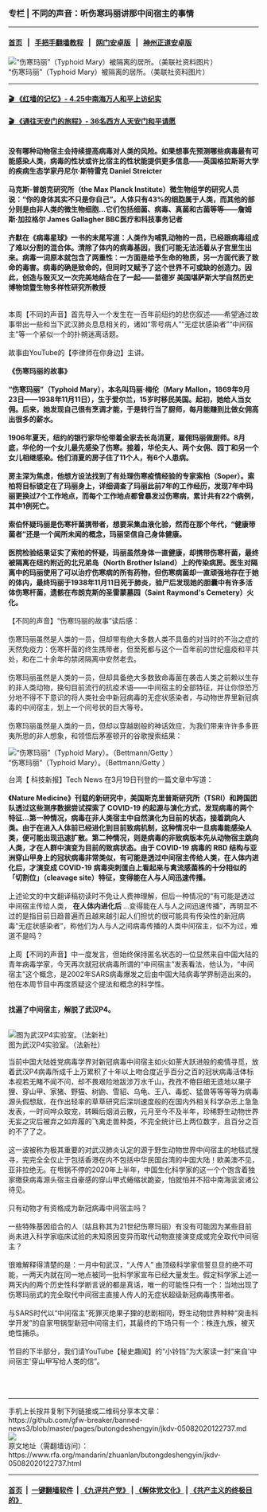 ### 专栏 | 不同的声音：听伤寒玛丽讲那中间宿主的事情 
------------------------

#### [首页](https://github.com/gfw-breaker/banned-news3/blob/master/README.md) &nbsp;&nbsp;|&nbsp;&nbsp; [手把手翻墙教程](https://github.com/gfw-breaker/guides/wiki) &nbsp;&nbsp;|&nbsp;&nbsp; [网门安卓版](https://github.com/oGate2/oGate) &nbsp;&nbsp;|&nbsp;&nbsp; [神州正道安卓版](https://github.com/SzzdOgate/update) 



<div id="headerimg">
 <img alt=" “伤寒玛丽”（Typhoid Mary）被隔离的居所。（美联社资料图片）" src="https://www.rfa.org/mandarin/zhuanlan/butongdeshengyin/jkdv-05082020122737.html/1/@@images/68f8e6f8-2767-417f-bc78-57ecf35a7c31.jpeg" title=" “伤寒玛丽”（Typhoid Mary）被隔离的居所。（美联社资料图片）"/>
 <div id="headerimgcontents">
  <div id="headerimgcaption">
   <span>
    “伤寒玛丽”（Typhoid Mary）被隔离的居所。（美联社资料图片）
   </span>
   <!-- zoomattribute -->
  </div>
  <!-- headerimgcaption -->
 </div>
 <!-- headerimagecontents -->
</div>

<hr/>


#### [ 🎬  《红墙的记忆》- 4.25中南海万人和平上访纪实](http://141.164.39.94:10000/videos/legend/425.html)

 #### [ 🎬  《通往天安门的旅程》- 36名西方人天安门和平请愿 ](http://141.164.39.94:10000/videos/legend/JTT.html)

<div id="storytext">
 <div>
  <div class="slot_header">
  </div>
 </div>
 <p>
  <br/>
  <b>
   没有哪种动物宿主会持续提高病毒对人类的风险。如果想事先预测哪些病毒最有可能感染人类，病毒的性状或许比宿主的性状能提供更多信息——英国格拉斯哥大学的疾病生态学家丹尼尔·斯特雷克 Daniel Streicter
   <br/>
   <br/>
   马克斯-普朗克研究所（the Max Planck Institute）微生物组学的研究人员说：“你的身体其实不只是你自己”。人体只有43%的细胞属于人类，而其他的部分则是由非人类的微生物细胞...它们包括细菌、病毒、真菌和古菌等等——詹姆斯·加拉格尔 James Gallagher BBC医疗和科技事务记者
   <br/>
   <br/>
   齐默在《病毒星球》一书的末尾写道：人类作为哺乳动物的一员，已经跟病毒组成了难以分割的混合体。清除了体内的病毒基因，我们可能无法活着从子宫里生出来。病毒一词原本就包含了两重性：一方面是给予生命的物质，另一方面代表了致命的毒害。病毒的确是致命的，但同时又赋予了这个世界不可或缺的创造力。因此，创造与毁灭又一次完美地结合在了一起——苗德岁 美国堪萨斯大学自然历史博物馆暨生物多样性研究所教授
  </b>
  <br/>
  <br/>
  <br/>
  本周【不同的声音】首先导入一个发生在一百年前纽约的悲伤叙述——希望通过故事带出一些和当下武汉肺炎息息相关的，诸如“零号病人”“无症状感染者”“中间宿主”等一个紧似一个的扑朔迷离话题。
  <br/>
  <br/>
  故事由YouTube的【李律师在你身边】主讲。
  <br/>
  <b>
   <br/>
   《伤寒玛丽的故事》
   <br/>
   <br/>
   “伤寒玛丽”（Typhoid Mary），本名叫玛丽·梅伦（Mary Mallon，1869年9月23日——1938年11月11日），生于爱尔兰，15岁时移民美国。起初，她给人当女佣。后来，她发现自己很有烹调才能，于是转行当了厨师，每月能赚到比做女佣高出很多的薪水。
   <br/>
   <br/>
   1906年夏天，纽约的银行家华伦带着全家去长岛消夏，雇佣玛丽做厨师。8月底，华伦的一个女儿最先感染了伤寒。接着，华伦夫人、两个女佣、园丁和另一个女儿相继感染。他们消夏的房子住了11个人，有6个人患病。
   <br/>
   <br/>
   房主深为焦虑，他想方设法找到了有处理伤寒疫情经验的专家索柏（Soper）。索柏将目标锁定在了玛丽身上，详细调查了玛丽此前7年的工作经历，发现7年中玛丽更换过7个工作地点，而每个工作地点都曾暴发过伤寒病，累计共有22个病例，其中1例死亡。
   <br/>
   <br/>
   索伯怀疑玛丽是伤寒杆菌携带者，想要采集血液化验，然而在那个年代，“健康带菌者”还是一个闻所未闻的概念，玛丽坚信自己身体健康。
   <br/>
   <br/>
   医院检验结果证实了索柏的怀疑，玛丽虽然身体一直健康，却携带伤寒杆菌，最终被隔离在纽约附近的北兄弟岛（North Brother Island）上的传染病房。医生对隔离中的玛丽使用了可以治疗伤寒病的所有药物，但伤寒病菌却一直顽强地存在于她的体内，最终玛丽于1938年11月11日死于肺炎，验尸后发现她的胆囊中有许多活体伤寒杆菌，遗骸在布朗克斯的圣雷蒙墓园（Saint Raymond's Cemetery）火化。
  </b>
  <br/>
  <br/>
  【不同的声音】“伤寒玛丽的故事”读后感：
  <br/>
  <br/>
  伤寒玛丽虽然是人类的一员，但却带有绝大多数人类不具备的对当时的不治之症的天然免疫力：伤寒杆菌的终生携带者，但至死都与这个一百年前的世纪瘟疫和平共处，和在二十余年的禁闭隔离中安然老去。
  <br/>
  <br/>
  伤寒玛丽虽然是人类的一员，但却具备绝大多数致命毒菌在袭击人类之前赖以生存的非人类动物，换句目前流行的抗疫术语——中间宿主的全部特征，并让你惊恐万分地不得不下意识的将人类社会中新冠病毒的无症状感染者，与动物世界里新冠病毒的中间宿主，划上一个问号状的巨大等号。
  <br/>
  <br/>
  伤寒玛丽虽然是人类的一员，但却以穿越剧般的神话效应，为我们带来许许多多匪夷所思的非人想象，和领悟后茅塞顿开的谷歌搜索结果：
 </p>
 <p>
  <div class="image-inline captioned" style="width:2048px;">
   <div style="width:2048px;">
    <img alt=" “伤寒玛丽”（Typhoid Mary）。（Bettmann/Getty ）" src="https://www.rfa.org/mandarin/zhuanlan/butongdeshengyin/jkdv-05082020122737.html/typhoid-mary-promo.jpg" title=" “伤寒玛丽”（Typhoid Mary）。（Bettmann/Getty ）"/>
   </div>
   <div class="image-caption">
    <span style="width:2048px;">
     “伤寒玛丽”（Typhoid Mary）。（Bettmann/Getty ）
    </span>
    <span class="copyright">
    </span>
   </div>
  </div>
 </p>
 <p>
  台湾【 科技新报】Tech News 在3月19日刊登的一篇文章中写道：
  <br/>
  <br/>
  <b>
   《Nature Medicine》刊载的新研究中，美国斯克里普斯研究所（TSRI）和跨国团队透过这些测序数据尝试探索了 COVID-19 的起源与演化方式，发现病毒的两个特征...第一种情况，病毒在非人类宿主中自然演化为目前的状态，接着跳向人类。由于在进入人体前已经进化到目前致病机制，这种情况中一旦病毒能感染人类，便可能出现迅速扩散。第二种情况，则是病毒的非致病版本先从动物宿主跳向人类，才在人群中演变为目前的致病状态。由于 COVID-19 病毒的 RBD 结构与亚洲穿山甲身上的冠状病毒非常类似，有可能是透过中间宿主传给人类，在人体内进化后，才演变成 COVID-19 病毒突刺蛋白上看起来与禽流感菌株的十分相似的「切割位」（cleavage site）特征，变得能在人与人间迅速传播。
  </b>
  <br/>
  <br/>
  上述论文的中文翻译稿初读时不免让人费神理解，但后一种情况的“有可能是透过中间宿主传给人类，
  <b>
   在人体内进化后
  </b>
  ...变得能在人与人之间迅速传播”，再明显不过的是指目前日趋普遍而且越来越引起人们担忧的很可能具有传染性的新冠病毒“无症状感染者”，称他们为人与人之间病毒传播的人类中间宿主，似不为过，难道不是吗？
  <br/>
  <br/>
  上周【不同的声音】中一度发言，但始终保持匿名状态的一位显然来自中国大陆的青年病毒学家，今天再次就冠状病毒所谓的“中间宿主”发表看法，他认为，“中间宿主”这个概念，是2002年SARS病毒爆发之后由中国大陆病毒学界制造出来的。他在本周节目中再度质疑这个提法和概念的科学性。
 </p>
 <p>
  <b>
   <br/>
   找遍了中间宿主，解脱了武汉P4。
  </b>
  <br/>
  <br/>
  <div class="image-inline captioned" style="width:1500px;">
   <div style="width:1500px;">
    <img alt="图为武汉P4实验室。（法新社）" src="https://www.rfa.org/mandarin/yataibaodao/huanjing/cl-04212020105951.html/000_1QN5R3.jpg" title="图为武汉P4实验室。（法新社）"/>
   </div>
   <div class="image-caption">
    <span style="width:1500px;">
     图为武汉P4实验室。（法新社）
    </span>
    <span class="copyright">
    </span>
   </div>
  </div>
 </p>
 <p>
  当前中国大陆姓党病毒学界对新冠病毒中间宿主如火如荼大跃进般的痴情寻觅，放着武汉P4病毒所成千上万累积了十年以上吻合度近乎百分之百的冠状病毒活体标本视若无睹不闻不问，却不畏艰险地跋涉万水千山，孜孜不倦巨细无遗地以果子狸、穿山甲、家猪、野猫、树鼩、雪貂、乌龟、王八、毒蛇、猛兽等等等等为病毒源头假想敌，在作出轻率的草草研究后深圳速度般的在国内外相关科学杂志上急急发表，一时间哗众取宠，转瞬后烟消云散，元月至今不及半年，珍稀野生动物世界无妄之灾后被弃之如弃履的飞禽走兽种类，不完全统计已上两位数字，且百分之百的不了了之。
  <br/>
  <br/>
  这一波被称为极其重要的对武汉肺炎认定的源于野生动物世界中间宿主的地毯式搜寻，完完全全仅止于包括香港在内不包括中华民国台湾的中国大陆！欧美澳不见，亚非拉绝无。在甩锅不停的2020年上半年，中国生化科学家的这一个个饱含着独家缴获病毒源头宿主自豪感的穿山甲式蜷缩状跪姿，怕就怕并不招中南海衮衮诸公待见。
  <br/>
  <br/>
  只有动物才有资格成为新冠病毒中间宿主吗？
  <br/>
  <br/>
  一些特殊基因组合的人（姑且称其为21世纪伤寒玛丽）有没有可能因为某些目前尚未进入科学家临床试验的未知原因变异而取代动物直接演变成或完全取代中间宿主？
  <br/>
  <br/>
  很难解释得清楚的是：一月中旬武汉，“人传人” 由顶级科学家信誓旦旦的绝不可能，一两天内就在同一地点被同一批科学家宣布已经大量发生。假定科学家上述一两天内的两个历史性科学断言说的都是真话，唯一的可能性只有一个：当地出现了伤寒玛丽式的完全取代中间宿主直接人传人的无症状超级新冠病毒携带者。
  <br/>
  <br/>
  与SARS时代以“中间宿主”死罪灭绝果子狸的悲剧相同，野生动物世界种种“突击科学开发”的自家甩锅型新冠中间宿主们，其最终的下场只有一个：株连九族，被灭绝性捕杀。
  <br/>
  <br/>
  节目的下半部分，我们请YouTube【秘史趣闻】的“小铃铛”为大家读一封“来自'中间宿主'穿山甲写给人类的信”。
  <br/>
  <br/>
  <br/>
  <br/>
 </p>
</div>

<hr/>
手机上长按并复制下列链接或二维码分享本文章：<br/>
https://github.com/gfw-breaker/banned-news3/blob/master/pages/butongdeshengyin/jkdv-05082020122737.md <br/>
<a href='https://github.com/gfw-breaker/banned-news3/blob/master/pages/butongdeshengyin/jkdv-05082020122737.md'><img src='https://github.com/gfw-breaker/banned-news3/blob/master/pages/butongdeshengyin/jkdv-05082020122737.md.png'/></a> <br/>
原文地址（需翻墙访问）：https://www.rfa.org/mandarin/zhuanlan/butongdeshengyin/jkdv-05082020122737.html


------------------------
#### [首页](https://github.com/gfw-breaker/banned-news3/blob/master/README.md) &nbsp;|&nbsp; [一键翻墙软件](https://github.com/gfw-breaker/nogfw/blob/master/README.md) &nbsp;| [《九评共产党》](https://github.com/gfw-breaker/9ping.md/blob/master/README.md#九评之一评共产党是什么) | [《解体党文化》](https://github.com/gfw-breaker/jtdwh.md/blob/master/README.md) | [《共产主义的终极目的》](https://github.com/gfw-breaker/gczydzjmd.md/blob/master/README.md)


<img src='http://gfw-breaker.win/banned-news3/pages/butongdeshengyin/jkdv-05082020122737.md' width='0px' height='0px'/>